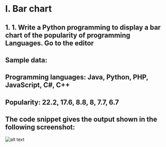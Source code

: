 # I. Bar chart
## 1. 1. Write a Python programming to display a bar chart of the popularity of programming Languages. Go to the editor 
## Sample data:
## Programming languages: Java, Python, PHP, JavaScript, C#, C++
## Popularity: 22.2, 17.6, 8.8, 8, 7.7, 6.7
## The code snippet gives the output shown in the following screenshot:
![alt text]()
